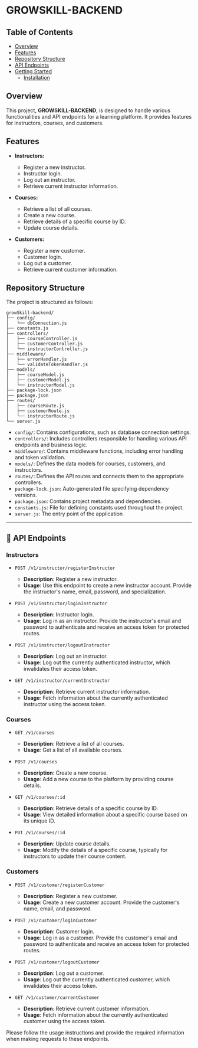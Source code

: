 # GROWSKILL-BACKEND


## Table of Contents
- [Overview](#overview)
- [Features](#features)
- [Repository Structure](#repository-structure)
- [API Endpoints](#api-endpoints)
- [Getting Started](#getting-started)
  - [Installation](#installation)

## Overview

This project, **GROWSKILL-BACKEND**, is designed to handle various functionalities and API endpoints for a learning platform. It provides features for instructors, courses, and customers.

## Features

- **Instructors:**
  - Register a new instructor.
  - Instructor login.
  - Log out an instructor.
  - Retrieve current instructor information.

- **Courses:**
  - Retrieve a list of all courses.
  - Create a new course.
  - Retrieve details of a specific course by ID.
  - Update course details.

- **Customers:**
  - Register a new customer.
  - Customer login.
  - Log out a customer.
  - Retrieve current customer information.

## Repository Structure

The project is structured as follows:

```plaintext
growSkill-backend/
├── config/
│   └── dbConnection.js
├── constants.js
├── controllers/
│   ├── courseController.js
│   ├── customerController.js
│   └── instructorController.js
├── middleware/
│   ├── errorHandler.js
│   └── validateTokenHandler.js
├── models/
│   ├── courseModel.js
│   ├── customerModel.js
│   └── instructorModel.js
├── package-lock.json
├── package.json
├── routes/
│   ├── courseRoute.js
│   ├── customerRoute.js
│   └── instructorRoute.js
└── server.js
```

- `config/`: Contains configurations, such as database connection settings.
- `controllers/`: Includes controllers responsible for handling various API endpoints and business logic.
- `middleware/`: Contains middleware functions, including error handling and token validation.
- `models/`: Defines the data models for courses, customers, and instructors.
- `routes/`: Defines the API routes and connects them to the appropriate controllers.
- `package-lock.json`: Auto-generated file specifying dependency versions.
- `package.json`: Contains project metadata and dependencies.
- `constants.js`: File for defining constants used throughout the project.
- `server.js`: The entry point of the application

---

## 🔵 API Endpoints

### Instructors

- `POST /v1/instructor/registerInstructor`
  - **Description**: Register a new instructor.
  - **Usage**: Use this endpoint to create a new instructor account. Provide the instructor's name, email, password, and specialization.

- `POST /v1/instructor/loginInstructor`
  - **Description**: Instructor login.
  - **Usage**: Log in as an instructor. Provide the instructor's email and password to authenticate and receive an access token for protected routes.

- `POST /v1/instructor/logoutInstructor`
  - **Description**: Log out an instructor.
  - **Usage**: Log out the currently authenticated instructor, which invalidates their access token.

- `GET /v1/instructor/currentInstructor`
  - **Description**: Retrieve current instructor information.
  - **Usage**: Fetch information about the currently authenticated instructor using the access token.

### Courses

- `GET /v1/courses`
  - **Description**: Retrieve a list of all courses.
  - **Usage**: Get a list of all available courses.

- `POST /v1/courses`
  - **Description**: Create a new course.
  - **Usage**: Add a new course to the platform by providing course details.

- `GET /v1/courses/:id`
  - **Description**: Retrieve details of a specific course by ID.
  - **Usage**: View detailed information about a specific course based on its unique ID.

- `PUT /v1/courses/:id`
  - **Description**: Update course details.
  - **Usage**: Modify the details of a specific course, typically for instructors to update their course content.

### Customers

- `POST /v1/customer/registerCustomer`
  - **Description**: Register a new customer.
  - **Usage**: Create a new customer account. Provide the customer's name, email, and password.

- `POST /v1/customer/loginCustomer`
  - **Description**: Customer login.
  - **Usage**: Log in as a customer. Provide the customer's email and password to authenticate and receive an access token for protected routes.

- `POST /v1/customer/logoutCustomer`
  - **Description**: Log out a customer.
  - **Usage**: Log out the currently authenticated customer, which invalidates their access token.

- `GET /v1/customer/currentCustomer`
  - **Description**: Retrieve current customer information.
  - **Usage**: Fetch information about the currently authenticated customer using the access token.

Please follow the usage instructions and provide the required information when making requests to these endpoints.








